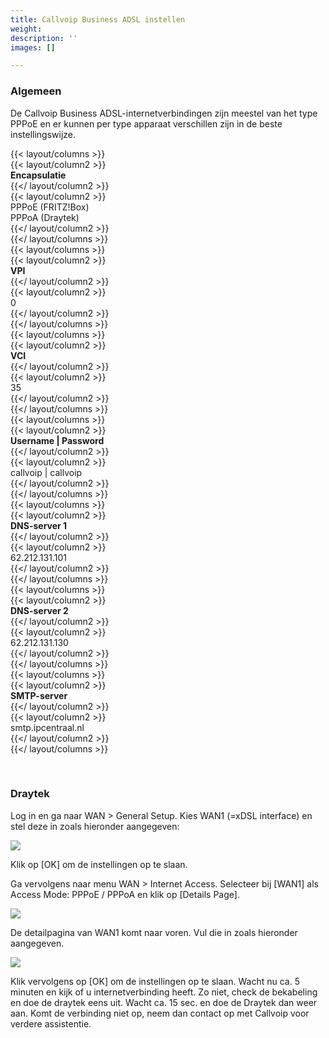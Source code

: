 ```yaml
---
title: Callvoip Business ADSL instellen
weight: 
description: ''
images: []

---
```

### Algemeen

De Callvoip Business ADSL-internetverbindingen zijn meestel van het type PPPoE en er kunnen per type apparaat verschillen zijn in de beste instellingswijze.

{{< layout/columns >}}  
{{< layout/column2 >}}  
**Encapsulatie**  
{{</ layout/column2 >}}  
{{< layout/column2 >}}  
PPPoE (FRITZ!Box)  
PPPoA (Draytek)  
{{</ layout/column2 >}}  
{{</ layout/columns >}}  
{{< layout/columns >}}  
{{< layout/column2 >}}  
**VPI**  
{{</ layout/column2 >}}  
{{< layout/column2 >}}  
0  
{{</ layout/column2 >}}  
{{</ layout/columns >}}  
{{< layout/columns >}}  
{{< layout/column2 >}}  
**VCI**  
{{</ layout/column2 >}}  
{{< layout/column2 >}}  
35  
{{</ layout/column2 >}}  
{{</ layout/columns >}}  
{{< layout/columns >}}  
{{< layout/column2 >}}  
**Username | Password**  
{{</ layout/column2 >}}  
{{< layout/column2 >}}  
callvoip | callvoip  
{{</ layout/column2 >}}  
{{</ layout/columns >}}  
{{< layout/columns >}}  
{{< layout/column2 >}}  
**DNS-server 1**  
{{</ layout/column2 >}}  
{{< layout/column2 >}}  
62\.212.131.101  
{{</ layout/column2 >}}  
{{</ layout/columns >}}  
{{< layout/columns >}}  
{{< layout/column2 >}}  
**DNS-server 2**  
{{</ layout/column2 >}}  
{{< layout/column2 >}}  
62\.212.131.130  
{{</ layout/column2 >}}  
{{</ layout/columns >}}  
{{< layout/columns >}}  
{{< layout/column2 >}}  
**SMTP-server**  
{{</ layout/column2 >}}  
{{< layout/column2 >}}  
smtp.ipcentraal.nl  
{{</ layout/column2 >}}  
{{</ layout/columns >}}

<br>

### Draytek

Log in en ga naar WAN > General Setup. Kies WAN1 (=xDSL interface) en stel deze in zoals hieronder aangegeven:

![](https://res.cloudinary.com/callvoip/image/upload/v1565009325/support-dsl-draytek_rf7fj8.png)

Klik op \[OK\] om de instellingen op te slaan.

Ga vervolgens naar menu WAN > Internet Access. Selecteer bij \[WAN1\] als Access Mode: PPPoE / PPPoA en klik op \[Details Page\].

![](https://res.cloudinary.com/callvoip/image/upload/v1565009339/support-dsl-draytek2_bk4ly8.png)

De detailpagina van WAN1 komt naar voren. Vul die in zoals hieronder aangegeven.

![](https://res.cloudinary.com/callvoip/image/upload/v1565009358/support-dsl-draytek3_xruczl.png)

Klik vervolgens op \[OK\] om de instellingen op te slaan. Wacht nu ca. 5 minuten en kijk of u internetverbinding heeft. Zo niet, check de bekabeling en doe de draytek eens uit. Wacht ca. 15 sec. en doe de Draytek dan weer aan. Komt de verbinding niet op, neem dan contact op met Callvoip voor verdere assistentie.